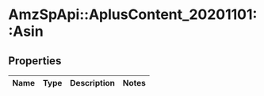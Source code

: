 # AmzSpApi::AplusContent_20201101::Asin

## Properties
Name | Type | Description | Notes
------------ | ------------- | ------------- | -------------


